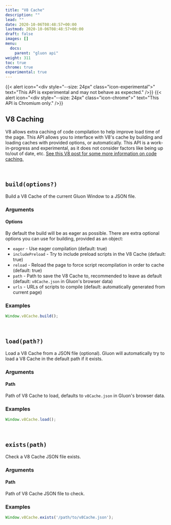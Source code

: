 ```yaml
---
title: "V8 Cache"
description: ""
lead: ""
date: 2020-10-06T08:48:57+00:00
lastmod: 2020-10-06T08:48:57+00:00
draft: false
images: []
menu:
  docs:
    parent: "gluon api"
weight: 311
toc: true
chrome: true
experimental: true
---
```


{{< alert icon="<div style=\"--size: 24px\" class=\"icon-experimental\"></div>" text="This API is experimental and may not behave as expected." />}}
{{< alert icon="<div style=\"--size: 24px\" class=\"icon-chrome\"></div>" text="This API is Chromium only." />}}

## V8 Caching

V8 allows extra caching of code compilation to help improve load time of the page. This API allows you to interface with V8's cache by building and loading caches with provided options, or automatically. This API is a work-in-progress and experimental, as it does not consider factors like being up to/out of date, etc. [See this V8 post for some more information on code caching.](https://v8.dev/blog/code-caching-for-devs)

<br>

## `build(options?)`

Build a V8 Cache of the current Gluon Window to a JSON file.

### Arguments

#### Options

By default the build will be as eager as possible. There are extra optional options you can use for building, provided as an object:
- `eager` - Use eager compilation (default: true)
- `includePreload` - Try to include preload scripts in the V8 Cache (default: true)
- `reload` - Reload the page to force script recompilation in order to cache (default: true)
- `path` - Path to save the V8 Cache to, recommended to leave as default (default: `v8Cache.json` in Gluon's browser data)
- `urls` - URLs of scripts to compile (default: automatically generated from current page)

### Examples

```js
Window.v8Cache.build();
```

<br>

## `load(path?)`

Load a V8 Cache from a JSON file (optional). Gluon will automatically try to load a V8 Cache in the default path if it exists.

### Arguments

#### Path
Path of V8 Cache to load, defaults to `v8Cache.json` in Gluon's browser data.

### Examples

```js
Window.v8Cache.load();
```

<br>

## `exists(path)`

Check a V8 Cache JSON file exists.

### Arguments

#### Path
Path of V8 Cache JSON file to check.

### Examples

```js
Window.v8Cache.exists('/path/to/v8Cache.json');
```
